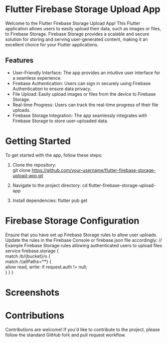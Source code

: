 # Flutter Firebase Storage Upload App
Welcome to the Flutter Firebase Storage Upload App! This Flutter application allows users to easily upload their data, such as images or files, to Firebase Storage. Firebase Storage provides a scalable and secure solution for storing and serving user-generated content, making it an excellent choice for your Flutter applications.

## Features
* User-Friendly Interface: The app provides an intuitive user interface for a seamless experience.
* Firebase Authentication: Users can sign in securely using Firebase Authentication to ensure data privacy.
* File Upload: Easily upload images or files from the device to Firebase Storage.
* Real-time Progress: Users can track the real-time progress of their file uploads.
* Firebase Storage Integration: The app seamlessly integrates with Firebase Storage to store user-uploaded data.

# Getting Started
To get started with the app, follow these steps:

1. Clone the repository:<br>
git clone https://github.com/your-username/flutter-firebase-storage-upload-app.git

2. Navigate to the project directory:
cd flutter-firebase-storage-upload-app

3. Install dependencies:
flutter pub get

# Firebase Storage Configuration
Ensure that you have set up Firebase Storage rules to allow user uploads. Update the rules in the Firebase Console or firebase.json file accordingly:
// Example Firebase Storage rules allowing authenticated users to upload files <br>
service firebase.storage {<br>
  match /b/{bucket}/o {<br>
    match /{allPaths=**} {<br>
      allow read, write: if request.auth != null;<br>
    }
  }
}


# Screenshots

# Contributions
Contributions are welcome! If you'd like to contribute to the project, please follow the standard GitHub fork and pull request workflow.

